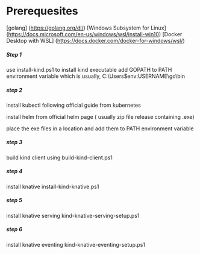 # Prerequesites

[golang] (https://golang.org/dl/)
[Windows Subsystem for Linux] (https://docs.microsoft.com/en-us/windows/wsl/install-win10)
[Docker Desktop with WSL] (https://docs.docker.com/docker-for-windows/wsl/)


##### Step 1
use install-kind.ps1 to install kind executable
add GOPATH to PATH environment variable which is usually, C:\Users\$env:USERNAME\go\bin
##### step 2
install kubectl following official guide from kubernetes

install helm from official helm page ( usually zip file release containing .exe)

place the exe files in a location and add them to PATH environment variable
##### step 3
build kind client using build-kind-client.ps1
##### step 4
install knative install-kind-knative.ps1
##### step 5
install knative serving kind-knative-serving-setup.ps1
##### step 6
install knative eventing kind-knative-eventing-setup.ps1
